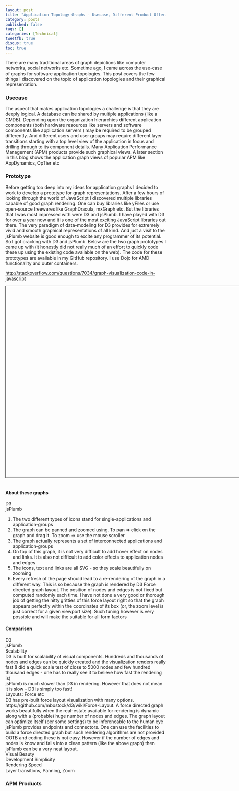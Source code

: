 ```yaml
---
layout: post
title: "Application Topology Graphs - Usecase, Different Product Offerings, Prototype Using D3 and jsPlumb"
category: posts
published: false
tags: []
categories: [Technical]
tweetfb: true
disqus: true
toc: true
---
```


There are many traditional areas of graph depictions like computer networks, social networks etc. Sometime ago, I came across the use-case of graphs for software application topologies. This post covers the few things I discovered on the topic of application topologies and their graphical representation.

### Usecase
The aspect that makes application topologies a challenge is that they are deeply logical. A database can be shared by multiple applications (like a CMDB). Depending upon the organization hierarchies different application components (both hardware resources like servers and software components like application servers ) may be required to be grouped differently. And different users and user groups may require different layer transitions starting with a top level view of the application in focus and drilling through to its component details. Many Application Performance Management (APM) products provide such graphical views. A later section in this blog shows the application graph views of popular APM like AppDynamics, OpTier etc

### Prototype
Before getting too deep into my ideas for application graphs I decided to work to develop a prototype for graph representations. After a few hours of looking through the world of JavaScript I discovered multiple libraries capable of good graph rendering. One can buy libraries like yFiles or use open-source freewares like GraphDracula, mxGraph etc. But the libraries that I was most impressed with were D3 and jsPlumb. I have played with D3 for over a year now and it is one of the most exciting JavaScript libraries out there. The very paradigm of data-modeling for D3 provides for extremely vivid and smooth graphical representations of all kind. And just a visit to the jsPlumb website is good enough to excite any programmer of its potential. So I got cracking with D3 and jsPlumb. Below are the two graph prototypes I came up with (it honestly did not really much of an effort to quickly code these up using the existing code available on the web). The code for these prototypes are available in my GitHub repository. I use Dojo for AMD functionality and outer containers.

http://stackoverflow.com/questions/7034/graph-visualization-code-in-javascript

<link rel="stylesheet" type="text/css" href="/lib/my/topograph/topograph.css"/>
<div id="graphs" style="width: 1150px; height: 600px; border: 1px solid black;"></div>
&nbsp;

#### About these graphs
<div class="bs-docs-grid">
    <div class="row show-grid">
        <div class="col-md-6 left">D3</div>
        <div class="col-md-6 right">jsPlumb</div>
    </div>
    <div class="row show-grid">
        <div class="col-md-6 left">
            <ol>
                <li>The two different types of icons stand for single-applications and application-groups</li>
                <li>The graph can be panned and zoomed using. To pan => click on the graph and drag it. To zoom => use the mouse scroller</li>
                <li>The graph actually represents a set of interconnected applications and application-groups</li>
                <li>On top of this graph, it is not very difficult to add hover effect on nodes and links. It is also not difficult to add color effects to application nodes and edges</li>
                <li>The icons, text and links are all SVG - so they scale beautifully on zooming</li>
                <li>Every refresh of the page should lead to a re-rendering of the graph in a different way. This is so because the graph is rendered by D3 Force directed graph layout. The position of nodes and edges is not fixed but computed randomly each time. I have not done a very good or thorough job of getting the nitty gritties of this force layout right so that the graph appears perfectly within the coordinates of its box (or, the zoom level is just correct for a given viewport size). Such tuning however is very possible and will make the suitable for all form factors</li>
            </ol>
        </div>
        <div class="col-md-6 right"></div>
    </div>
</div>

#### Comparison
<div class="bs-docs-grid">
    <div class="row show-grid">
        <div class="col-md-2 first"></div>
        <div class="col-md-5 left">D3</div>
        <div class="col-md-5 right">jsPlumb</div>
    </div>
    <div class="row show-grid">
        <div class="col-md-2 first">Scalability</div>
        <div class="col-md-5 left">D3 is built for scalability of visual components. Hundreds and thousands of nodes and edges can be quickly created and the visualization renders really fast (I did a quick scale test of close to 5000 nodes and few hundred thousand edges - one has to really see it to believe how fast the rendering is)</div>
        <div class="col-md-5 right">jsPlumb is much slower than D3 in rendering. However that does not mean it is slow - D3 is simply too fast!</div>
    </div>
    <div class="row show-grid">
        <div class="col-md-2 first">Layouts: Force etc</div>
        <div class="col-md-5 left">D3 has pre-built force layout visualization with many options. https://github.com/mbostock/d3/wiki/Force-Layout. A force directed graph works beautifully when the real-estate available for rendering is dynamic along with a (probable) huge number of nodes and edges. The graph layout can optimize itself (per some settings) to be inferencable to the human eye</div>
        <div class="col-md-5 right">jsPlumb provides endpoints and connectors. One can use the facilities to build a force directed graph but such rendering algorithms are not provided OOTB and coding these is not easy. However if the number of edges and nodes is know and falls into a clean pattern (like the above graph) then jsPlumb can be a very neat layout.</div>
    </div>
    <div class="row show-grid">
        <div class="col-md-2 first">Visual Beauty</div>
        <div class="col-md-5 left"></div>
        <div class="col-md-5 right"></div>
    </div>
    <div class="row show-grid">
        <div class="col-md-2 first">Development Simplicity</div>
        <div class="col-md-5 left"></div>
        <div class="col-md-5 right"></div>
    </div>
    <div class="row show-grid">
        <div class="col-md-2 first">Rendering Speed</div>
        <div class="col-md-5 left"></div>
        <div class="col-md-5 right"></div>
    </div>
    <div class="row show-grid">
        <div class="col-md-2 first">Layer transitions, Panning, Zoom</div>
        <div class="col-md-5 left"></div>
        <div class="col-md-5 right"></div>
    </div>
</div>

### APM Products
<link rel="stylesheet" href="//ajax.googleapis.com/ajax/libs/dojo/1.9.1/dojox/image/resources/image.css" media="screen">
<div id="apm"></div>





